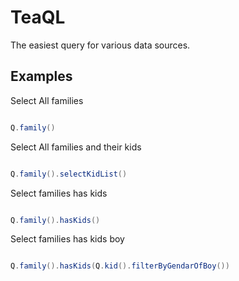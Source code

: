 # TeaQL
The easiest query for various data sources.

## Examples

Select All families

```java

Q.family()

```
Select All families and their kids

```java

Q.family().selectKidList()

```

Select families has kids

```java

Q.family().hasKids()

```

Select families has kids boy

```java

Q.family().hasKids(Q.kid().filterByGendarOfBoy())

```
